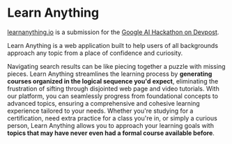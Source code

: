 # Learn Anything

<a href="learnanything.io">learnanything.io</a> is a submission for the <a href="https://googleai.devpost.com/">Google AI Hackathon on Devpost</a>.

Learn Anything is a web application built to help users of all backgrounds approach any topic from a place of confidence and curiosity.

Navigating search results can be like piecing together a puzzle with missing pieces. Learn Anything streamlines the learning process by **generating courses organized in the logical sequence you'd expect**, eliminating the frustration of sifting through disjointed web page and video tutorials. With our platform, you can seamlessly progress from foundational concepts to advanced topics, ensuring a comprehensive and cohesive learning experience tailored to your needs. Whether you're studying for a certification, need extra practice for a class you're in, or simply a curious person, Learn Anything allows you to approach your learning goals with **topics that may have never even had a formal course available before**.
